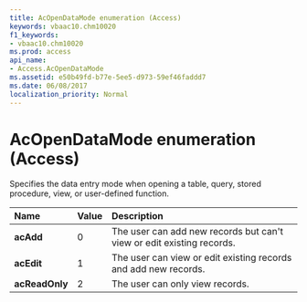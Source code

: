 ```yaml
---
title: AcOpenDataMode enumeration (Access)
keywords: vbaac10.chm10020
f1_keywords:
- vbaac10.chm10020
ms.prod: access
api_name:
- Access.AcOpenDataMode
ms.assetid: e50b49fd-b77e-5ee5-d973-59ef46faddd7
ms.date: 06/08/2017
localization_priority: Normal
---
```



# AcOpenDataMode enumeration (Access)

Specifies the data entry mode when opening a table, query, stored procedure, view, or user-defined function.



|Name|Value|Description|
|:-----|:-----|:-----|
|**acAdd**|0|The user can add new records but can't view or edit existing records.|
|**acEdit**|1|The user can view or edit existing records and add new records.|
|**acReadOnly**|2|The user can only view records.|

